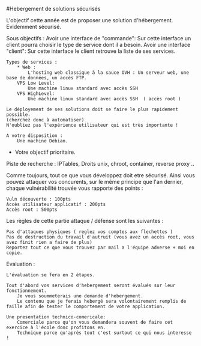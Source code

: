 #Hebergement de solutions sécurisés

L'objectif cette année est de proposer une solution d'hébergement. 
Evidemment sécurisé.

Sous objectifs : 
	Avoir une interface de "commande":
		Sur cette interface un client pourra choisir le type de service dont il a besoin.
	Avoir une interface "client":
		Sur cette interface le client retrouve la liste de ses services.

	Types de services : 
		* Web :
			L'hosting web classique à la sauce OVH : Un serveur web, une base de données, un accès FTP.
		VPS Low Level: 
			Une machine linux standard avec accès SSH
		VPS HighLevel:
			Une machine linux standard avec accès SSH  ( accès root ) 

	Le déployement de ses solutions doit se faire le plus rapidement possible.
	(cherchez donc à automatiser)
	N'oubliez pas l'expérience utilisateur qui est très importante ! 

	A votre disposition : 
		Une machine Debian. 

* Votre objectif prioritaire. 

Piste de recherche : 
	IPTables, Droits unix, chroot, container, reverse proxy .. 

	
Comme toujours, tout ce que vous développez doit etre sécurisé. 
Ainsi vous pouvez attaquer vos concurents, sur le même principe que l'an dernier, chaque vulnérabilité trouvée vous rapporte des points :
	
	Vuln découverte : 100pts
	Accès utilisateur applicatif : 200pts
	Accès root : 500pts

Les règles de cette partie attaque / défense sont les suivantes :
	
	Pas d'attaques physiques ( reglez vos comptes aux flechettes )
	Pas de destruction du travail d'autruit (vous avez un accès root, vous avez finit rien a faire de plus)
	Reportez tout ce que vous trouvez par mail a l'équipe adverse + moi en copie. 


Evaluation :

	L'évaluation se fera en 2 étapes. 

	Tout d'abord vos services d'hebergement seront évalués sur leur fonctionnement. 
		Je vous soummeterais une demande d'hebergement.
		Le contenu que je ferais hebergé sera volontairement remplis de faille afin de tester le comportement de votre application.

	Une presentation technico-comericale:
		Comerciale parce qu'on vous demandera souvent de faire cet exercice à l'école donc profitons en. 
		Technique parce qu'après tout c'est surtout ce qui nous interesse ! 
		
